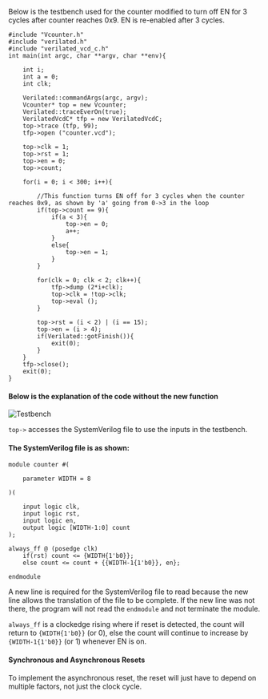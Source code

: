 Below is the testbench used for the counter modified to turn off EN for 3 cycles after counter reaches 0x9. EN is re-enabled after 3 cycles.

```
#include "Vcounter.h"
#include "verilated.h"
#include "verilated_vcd_c.h"
int main(int argc, char **argv, char **env){

    int i;
    int a = 0;
    int clk;
    
    Verilated::commandArgs(argc, argv);
    Vcounter* top = new Vcounter;
    Verilated::traceEverOn(true);
    VerilatedVcdC* tfp = new VerilatedVcdC;
    top->trace (tfp, 99);
    tfp->open ("counter.vcd");
    
    top->clk = 1;
    top->rst = 1;
    top->en = 0;
    top->count;
    
    for(i = 0; i < 300; i++){
        
        //This function turns EN off for 3 cycles when the counter reaches 0x9, as shown by 'a' going from 0->3 in the loop
        if(top->count == 9){
            if(a < 3){
                top->en = 0;
                a++;
            }
            else{
                top->en = 1;
            }
        }
        
        for(clk = 0; clk < 2; clk++){
            tfp->dump (2*i+clk);
            top->clk = !top->clk;
            top->eval ();
        }
        
        top->rst = (i < 2) | (i == 15);
        top->en = (i > 4);
        if(Verilated::gotFinish()){
            exit(0);
        }
    }
    tfp->close();
    exit(0);
}
```
#### Below is the explanation of the code without the new function

![Testbench](images/counter_tb.jpg)

`top->` accesses the SystemVerilog file to use the inputs in the testbench.

#### The SystemVerilog file is as shown:
```
module counter #(

    parameter WIDTH = 8

)(

    input logic clk,
    input logic rst,
    input logic en,
    output logic [WIDTH-1:0] count
);

always_ff @ (posedge clk)
    if(rst) count <= {WIDTH{1'b0}};
    else count <= count + {{WIDTH-1{1'b0}}, en};

endmodule
```
A new line is required for the SystemVerilog file to read because the new line allows the translation of the file to be complete. If the new line was not there, the program will not read the `endmodule` and not terminate the module.

`always_ff` is a clockedge rising where if reset is detected, the count will return to `{WIDTH{1'b0}}` (or 0), else the count will continue to increase by `{WIDTH-1{1'b0}}` (or 1) whenever EN is on.

#### Synchronous and Asynchronous Resets
To implement the asynchronous reset, the reset will just have to depend on multiple factors, not just the clock cycle.
